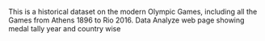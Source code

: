 This is a historical dataset on the modern Olympic Games, including all the Games from Athens 1896 to Rio 2016.
Data Analyze web page showing medal tally year and country wise
